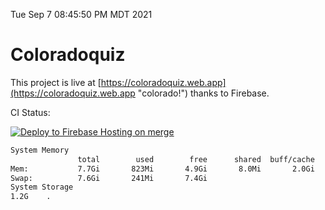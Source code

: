 Tue Sep  7 08:45:50 PM MDT 2021

# Coloradoquiz


This project is live at [https://coloradoquiz.web.app](https://coloradoquiz.web.app "colorado!") thanks to Firebase.

CI Status: 

[![Deploy to Firebase Hosting on merge](https://github.com/teamkushal/coloradoquiz/actions/workflows/firebase-hosting-merge.yml/badge.svg)](https://github.com/teamkushal/coloradoquiz/actions/workflows/firebase-hosting-merge.yml)

```bash
System Memory
               total        used        free      shared  buff/cache   available
Mem:           7.7Gi       823Mi       4.9Gi       8.0Mi       2.0Gi       6.4Gi
Swap:          7.6Gi       241Mi       7.4Gi
System Storage
1.2G	.
```
```bash

